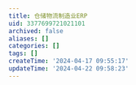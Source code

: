 ```yaml
---
title: 仓储物流制造业ERP
uid: 3377699721021101
archived: false
aliases: []
categories: []
tags: []
createTime: '2024-04-17 09:55:17'
updateTime: '2024-04-22 09:58:23'
---
```


